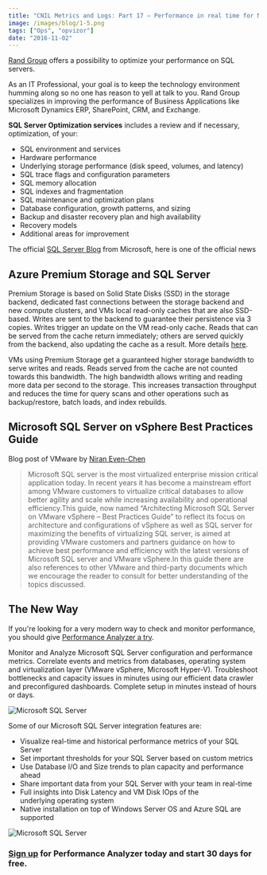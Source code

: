 ```yaml
---
title: "CNIL Metrics and Logs: Part 17 – Performance in real time for Microsoft SQL Server"
image: /images/blog/1-5.png
tags: ["Ops", "opvizor"]
date: "2016-11-02"
---
```


[Rand Group](https://www.randgroup.com/software/sql-server/sql-server-optimization/?gclid=CjwKEAjw7ZHABRCTr_DV4_ejvgQSJACr-Ycwi3ReSVVDFlyt7or3p_RNnKH0RhMKsCG5vTAtoqBs2hoCCzvw_wcB) offers a possibility to optimize your performance on SQL servers.

As an IT Professional, your goal is to keep the technology environment humming along so no one has reason to yell at talk to you. Rand Group specializes in improving the performance of Business Applications like Microsoft Dynamics ERP, SharePoint, CRM, and Exchange.

**SQL Server Optimization services** includes a review and if necessary, optimization, of your:

- SQL environment and services
- Hardware performance
- Underlying storage performance (disk speed, volumes, and latency)
- SQL trace flags and configuration parameters
- SQL memory allocation
- SQL indexes and fragmentation
- SQL maintenance and optimization plans
- Database configuration, growth patterns, and sizing
- Backup and disaster recovery plan and high availability
- Recovery models
- Additional areas for improvement

The official [SQL Server Blog](https://blogs.technet.microsoft.com/dataplatforminsider/) from Microsoft, here is one of the official news

## Azure Premium Storage and SQL Server

Premium Storage is based on Solid State Disks (SSD) in the storage backend, dedicated fast connections between the storage backend and new compute clusters, and VMs local read-only caches that are also SSD-based. Writes are sent to the backend to guarantee their persistence via 3 copies. Writes trigger an update on the VM read-only cache. Reads that can be served from the cache return immediately; others are served quickly from the backend, also updating the cache as a result. More details [here](http://azure.microsoft.com/blog/2015/04/16/azure-premium-storage-now-generally-available-2/).

VMs using Premium Storage get a guaranteed higher storage bandwidth to serve writes and reads. Reads served from the cache are not counted towards this bandwidth. The high bandwidth allows writing and reading more data per second to the storage. This increases transaction throughput and reduces the time for query scans and other operations such as backup/restore, batch loads, and index rebuilds.

## Microsoft SQL Server on vSphere Best Practices Guide

Blog post of VMware by [Niran Even-Chen](http://blogs.vmware.com/apps/author/niranevenchen)

> Microsoft SQL server is the most virtualized enterprise mission critical application today. In recent years it has become a mainstream effort among VMware customers to virtualize critical databases to allow better agility and scale while increasing availability and operational efficiency.This guide, now named “Architecting Microsoft SQL Server on VMware vSphere – Best Practices Guide” to reflect its focus on architecture and configurations of vSphere as well as SQL server for maximizing the benefits of virtualizing SQL server, is aimed at providing VMware customers and partners guidance on how to achieve best performance and efficiency with the latest versions of Microsoft SQL server and VMware vSphere.In this guide there are also references to other VMware and third-party documents which we encourage the reader to consult for better understanding of the topics discussed.

## The New Way

If you're looking for a very modern way to check and monitor performance, you should give [Performance Analyzer a try](http://try.opvizor.com/perfanalyzer/). 

Monitor and Analyze Microsoft SQL Server configuration and performance metrics. Correlate events and metrics from databases, operating system and virtualization layer (VMware vSphere, Microsoft Hyper-V). Troubleshoot bottlenecks and capacity issues in minutes using our efficient data crawler and preconfigured dashboards. Complete setup in minutes instead of hours or days.

![Microsoft SQL Server](/images/blog/1-5.png)

Some of our Microsoft SQL Server integration features are:

- Visualize real-time and historical performance metrics of your SQL Server
- Set important thresholds for your SQL Server based on custom metrics
- Use Database I/O and Size trends to plan capacity and performance ahead
- Share important data from your SQL Server with your team in real-time
- Full insights into Disk Latency and VM Disk IOps of the underlying operating system
- Native installation on top of Windows Server OS and Azure SQL are supported

![Microsoft SQL Server](/images/blog/2-5.png)

### [Sign up](http://try.opvizor.com/perfanalyzer/) for Performance Analyzer today and start 30 days for free.
